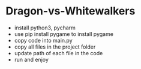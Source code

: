 # Dragon-vs-Whitewalkers

- install python3, pycharm
- use pip install pygame to install pygame
- copy code into main.py
- copy all files in the project folder
- update path of each file in the code
- run and enjoy
